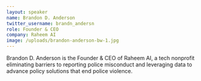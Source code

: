 ```yaml
---
layout: speaker
name: Brandon D. Anderson
twitter_username: brandn_andersn
role: Founder & CEO
company: Raheem AI
image: /uploads/brandon-anderson-bw-1.jpg
---
```


Brandon D. Anderson is the Founder & CEO of Raheem AI, a tech nonprofit eliminating barriers to reporting police misconduct and leveraging data to advance policy solutions that end police violence.
